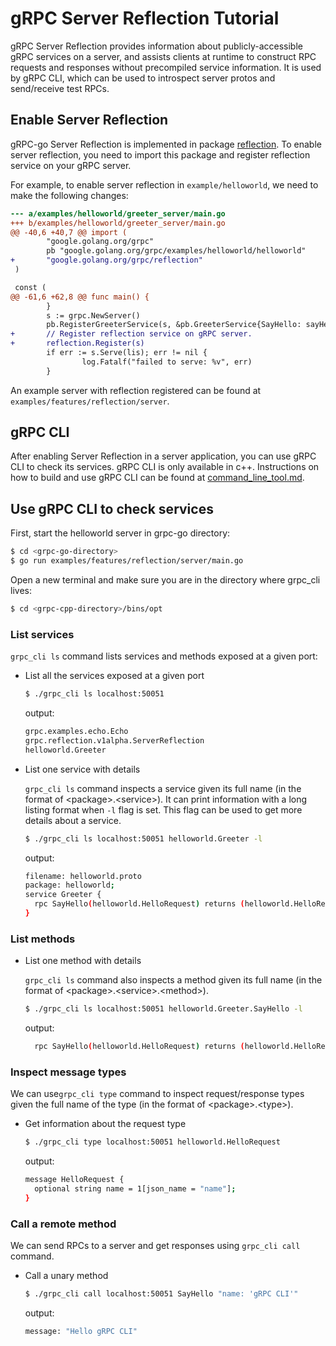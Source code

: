# gRPC Server Reflection Tutorial

gRPC Server Reflection provides information about publicly-accessible gRPC
services on a server, and assists clients at runtime to construct RPC requests
and responses without precompiled service information. It is used by gRPC CLI,
which can be used to introspect server protos and send/receive test RPCs.

## Enable Server Reflection

gRPC-go Server Reflection is implemented in package
[reflection](https://github.com/grpc/grpc-go/tree/master/reflection). To enable
server reflection, you need to import this package and register reflection
service on your gRPC server.

For example, to enable server reflection in `example/helloworld`, we need to
make the following changes:

```diff
--- a/examples/helloworld/greeter_server/main.go
+++ b/examples/helloworld/greeter_server/main.go
@@ -40,6 +40,7 @@ import (
        "google.golang.org/grpc"
        pb "google.golang.org/grpc/examples/helloworld/helloworld"
+       "google.golang.org/grpc/reflection"
 )

 const (
@@ -61,6 +62,8 @@ func main() {
        }
        s := grpc.NewServer()
        pb.RegisterGreeterService(s, &pb.GreeterService{SayHello: sayHello})
+       // Register reflection service on gRPC server.
+       reflection.Register(s)
        if err := s.Serve(lis); err != nil {
                log.Fatalf("failed to serve: %v", err)
        }
```

An example server with reflection registered can be found at
`examples/features/reflection/server`.

## gRPC CLI

After enabling Server Reflection in a server application, you can use gRPC CLI
to check its services. gRPC CLI is only available in c++. Instructions on how to
build and use gRPC CLI can be found at
[command_line_tool.md](https://github.com/grpc/grpc/blob/master/doc/command_line_tool.md).

## Use gRPC CLI to check services

First, start the helloworld server in grpc-go directory:

```sh
$ cd <grpc-go-directory>
$ go run examples/features/reflection/server/main.go
```

Open a new terminal and make sure you are in the directory where grpc_cli lives:

```sh
$ cd <grpc-cpp-directory>/bins/opt
```

### List services

`grpc_cli ls` command lists services and methods exposed at a given port:

- List all the services exposed at a given port

  ```sh
  $ ./grpc_cli ls localhost:50051
  ```

  output:
  ```sh
  grpc.examples.echo.Echo
  grpc.reflection.v1alpha.ServerReflection
  helloworld.Greeter
  ```

- List one service with details

  `grpc_cli ls` command inspects a service given its full name (in the format of
  \<package\>.\<service\>). It can print information with a long listing format
  when `-l` flag is set. This flag can be used to get more details about a
  service.

  ```sh
  $ ./grpc_cli ls localhost:50051 helloworld.Greeter -l
  ```

  output:
  ```sh
  filename: helloworld.proto
  package: helloworld;
  service Greeter {
    rpc SayHello(helloworld.HelloRequest) returns (helloworld.HelloReply) {}
  }

  ```

### List methods

- List one method with details

  `grpc_cli ls` command also inspects a method given its full name (in the
  format of \<package\>.\<service\>.\<method\>).

  ```sh
  $ ./grpc_cli ls localhost:50051 helloworld.Greeter.SayHello -l
  ```

  output:
  ```sh
    rpc SayHello(helloworld.HelloRequest) returns (helloworld.HelloReply) {}
  ```

### Inspect message types

We can use`grpc_cli type` command to inspect request/response types given the
full name of the type (in the format of \<package\>.\<type\>).

- Get information about the request type

  ```sh
  $ ./grpc_cli type localhost:50051 helloworld.HelloRequest
  ```

  output:
  ```sh
  message HelloRequest {
    optional string name = 1[json_name = "name"];
  }
  ```

### Call a remote method

We can send RPCs to a server and get responses using `grpc_cli call` command.

- Call a unary method

  ```sh
  $ ./grpc_cli call localhost:50051 SayHello "name: 'gRPC CLI'"
  ```

  output:
  ```sh
  message: "Hello gRPC CLI"
  ```

